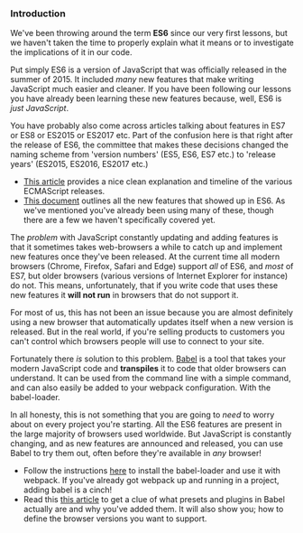 ### Introduction
We've been throwing around the term __ES6__ since our very first lessons, but we haven't taken the time to properly explain what it means or to investigate the implications of it in our code.

Put simply ES6 is a version of JavaScript that was officially released in the summer of 2015. It included _many_ new features that make writing JavaScript much easier and cleaner. If you have been following our lessons you have already been learning these new features because, well, ES6 is _just JavaScript_.

You have probably also come across articles talking about features in ES7 or ES8 or ES2015 or ES2017 etc. Part of the confusion here is that right after the release of ES6, the committee that makes these decisions changed the naming scheme from 'version numbers' (ES5, ES6, ES7 etc.) to 'release years' (ES2015, ES2016, ES2017 etc.)

- [This article](https://codeburst.io/javascript-wtf-is-es6-es8-es-2017-ecmascript-dca859e4821c) provides a nice clean explanation and timeline of the various ECMAScript releases.
- [This document](https://github.com/lukehoban/es6features) outlines all the new features that showed up in ES6. As we've mentioned you've already been using many of these, though there are a few we haven't specifically covered yet.

The _problem_ with JavaScript constantly updating and adding features is that it sometimes takes web-browsers a while to catch up and implement new features once they've been released. At the current time all modern browsers (Chrome, Firefox, Safari and Edge) support _all_ of ES6, and _most_ of ES7, but older browsers (various versions of Internet Explorer for instance) do not. This means, unfortunately, that if you write code that uses these new features it __will not run__ in browsers that do not support it.

For most of us, this has not been an issue because you are almost definitely using a new browser that automatically updates itself when a new version is released. But in the real world, if you're selling products to customers you can't control which browsers people will use to connect to your site.

Fortunately there _is_ solution to this problem. [Babel](http://babeljs.io/) is a tool that takes your modern JavaScript code and __transpiles__ it to code that older browsers can understand. It can be used from the command line with a simple command, and can also easily be added to your webpack configuration. With the babel-loader.

In all honesty, this is not something that you are going to _need_ to worry about on every project you're starting. All the ES6 features are present in the large majority of browsers used worldwide. But JavaScript is constantly changing, and as new features are announced and released, you can use Babel to try them out, often before they're available in _any_ browser!

- Follow the instructions [here](https://github.com/babel/babel-loader) to install the babel-loader and use it with webpack. If you've already got webpack up and running in a project, adding babel is a cinch!
- Read this [this article](https://blog.jakoblind.no/babel-preset-env/) to get a clue of what presets and plugins in Babel actually are and why you've added them. It will also show you; how to define the browser versions you want to support.
